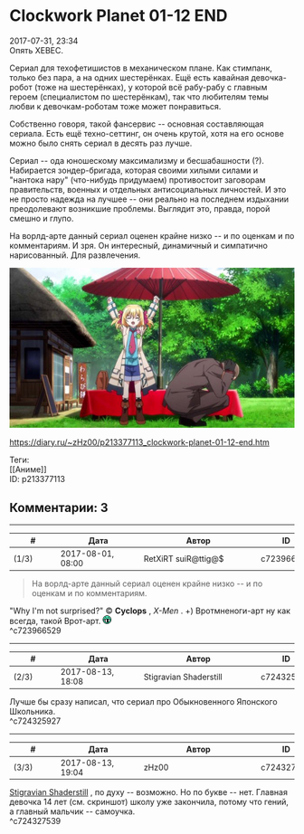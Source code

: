 Clockwork Planet 01-12 END
==========================

  
2017-07-31, 23:34  
 Опять XEBEC.   
   
 Сериал для техофетишистов в механическом плане. Как стимпанк, только без пара, а на одних шестерёнках. Ещё есть кавайная девочка-робот (тоже на шестерёнках), у которой всё рабу-рабу с главным героем (специалистом по шестерёнкам), так что любителям темы любви к девочкам-роботам тоже может понравиться.   
   
 Собственно говоря, такой фансервис -- основная составляющая сериала. Есть ещё техно-сеттинг, он очень крутой, хотя на его основе можно было снять сериал в десять раз лучше.   
   
 Сериал -- ода юношескому максимализму и бесшабашности (?). Набирается зондер-бригада, которая своими хилыми силами и "нантока нару" (что-нибудь придумаем) противостоит заговорам правительств, военных и отдельных антисоциальных личностей. И это не просто надежда на лучшее -- они реально на последнем издыхании преодолевают возникшие проблемы. Выглядит это, правда, порой смешно и глупо.   
   
 На ворлд-арте данный сериал оценен крайне низко -- и по оценкам и по комментариям. И зря. Он интересный, динамичный и симпатично нарисованный. Для развлечения.   
   
   [![](pics/BS2FTaFl.jpg)](https://i.imgur.com/BS2FTaF.jpg)     
  
<https://diary.ru/~zHz00/p213377113_clockwork-planet-01-12-end.htm>  
  
Теги:  
[[Аниме]]  
ID: p213377113  


Комментарии: 3
--------------

  


---



|         #         |              Дата              |                     Автор                     |           ID           |
| --- | --- | --- | --- |
| (1/3) | 2017-08-01, 08:00 | RetXiRT suiR@ttig@$ | c723966529 |

  
  
>   На ворлд-арте данный сериал оценен крайне низко -- и по оценкам и по комментариям.  

 "Why I'm not surprised?"  ©  **Cyclops**  ,  *X-Men*  . +)  Вротмненоги-арт ну как всегда, такой Врот-арт. ![:gigi:](pics/1134.gif)    
 ^c723966529

---



|         #         |              Дата              |                     Автор                     |           ID           |
| --- | --- | --- | --- |
| (2/3) | 2017-08-13, 18:08 | Stigravian Shaderstill | c724325927 |

  
 Лучше бы сразу написал, что сериал про Обыкновенного Японского Школьника.   
 ^c724325927

---



|         #         |              Дата              |                     Автор                     |           ID           |
| --- | --- | --- | --- |
| (3/3) | 2017-08-13, 19:04 | zHz00 | c724327539 |

  
  [Stigravian Shaderstill](http://stigravian.diary.ru "Science, Death, Rock-n-Roll")  , по духу -- возможно. Но по букве -- нет. Главная девочка 14 лет (см. скриншот) школу уже закончила, потому что гений, а главный мальчик -- самоучка.   
 ^c724327539